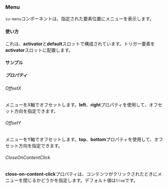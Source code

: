 ### Menu

`su-menu`コンポーネントは、指定された要素位置にメニューを表示します。

<su-divider class="mb-8" />

#### 使い方

これは、**activator**と**default**スロットで構成されています。トリガー要素を**activator**スロットに配置します。

<example file='SuMenu/uses' />

#### サンプル

##### プロパティ

###### OffsetX

メニューをX軸でオフセットします。**left**、**right**プロパティを使用して、オフセット方向を指定できます。

<example file='SuMenu/props/offsetX' />

###### OffsetY

メニューをY軸でオフセットします。**top**、**bottom**プロパティを使用して、オフセット方向を指定できます。

<example file='SuMenu/props/offsetY' />

###### CloseOnContentClick

**close-on-content-click**プロパティは、コンテンツがクリックされたときにメニューを閉じるかどうかを指定します。デフォルト値は`true`です。

<example file='SuMenu/props/closeOnContentClick' />